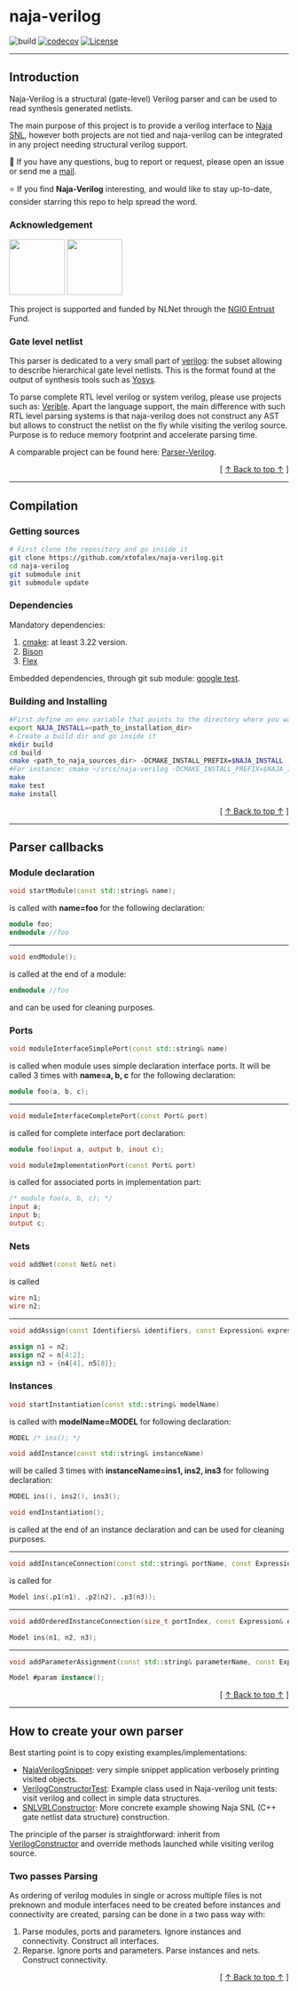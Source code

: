 # naja-verilog

![build](https://github.com/xtofalex/naja-verilog/actions/workflows/build.yml/badge.svg)
[![codecov](https://codecov.io/gh/xtofalex/naja-verilog/branch/main/graph/badge.svg?token=EWV8ZI20EI)](https://codecov.io/gh/xtofalex/naja-verilog)
[![License](https://img.shields.io/badge/License-Apache_2.0-blue.svg)](https://opensource.org/licenses/Apache-2.0)
***

## Introduction

Naja-Verilog is a structural (gate-level) Verilog parser and can be used to read synthesis generated netlists.

The main purpose of this project is to provide a verilog interface to [Naja SNL](https://github.com/xtofalex/naja), however both projects are not tied and naja-verilog can be integrated in any project needing structural verilog support.

:information_desk_person: If you have any questions, bug to report or request, please open an issue or send me a [mail](mailto:christophe.alex@gmail.com).

:star: If you find **Naja-Verilog** interesting, and would like to stay up-to-date, consider starring this repo to help spread the word.

### Acknowledgement

[<img src="https://nlnet.nl/logo/banner.png" width=100>](https://nlnet.nl/project/Naja)
[<img src="https://nlnet.nl/image/logos/NGI0Entrust_tag.svg" width=100>](https://nlnet.nl/project/Naja)

This project is supported and funded by NLNet through the [NGI0 Entrust](https://nlnet.nl/entrust) Fund.

### Gate level netlist

This parser is dedicated to a very small part of [verilog](https://en.wikipedia.org/wiki/Verilog): the subset allowing to describe hierarchical gate level netlists. This is the format found at the output of synthesis tools such as [Yosys](https://github.com/YosysHQ/yosys).

To parse complete RTL level verilog or system verilog, please use projects such as: [Verible](https://github.com/chipsalliance/verible).
Apart the language support, the main difference with such RTL level parsing systems is that naja-verilog does not construct any AST but allows to construct the netlist on the fly while visiting the verilog source. Purpose is to reduce memory footprint and accelerate parsing time.

A comparable project can be found here: [Parser-Verilog](https://github.com/OpenTimer/Parser-Verilog).


<div align="right">[ <a href="#naja-verilog">↑ Back to top ↑</a> ]</div>

***

## Compilation

### Getting sources

```bash
# First clone the repository and go inside it
git clone https://github.com/xtofalex/naja-verilog.git
cd naja-verilog
git submodule init
git submodule update
```

### Dependencies

Mandatory dependencies:
1. [cmake](https://cmake.org): at least 3.22 version.
2. [Bison](https://www.gnu.org/software/bison)
3. [Flex](https://github.com/westes/flex)

Embedded dependencies, through git sub module: [google test](https://github.com/google/googletest).

### Building and Installing

```bash
#First define an env variable that points to the directory where you want naja-verilog to be installed:
export NAJA_INSTALL=<path_to_installation_dir>
# Create a build dir and go inside it
mkdir build
cd build
cmake <path_to_naja_sources_dir> -DCMAKE_INSTALL_PREFIX=$NAJA_INSTALL
#For instance: cmake ~/srcs/naja-verilog -DCMAKE_INSTALL_PREFIX=$NAJA_INSTALL
make
make test
make install
```

<div align="right">[ <a href="#naja-verilog">↑ Back to top ↑</a> ]</div>

***

## Parser callbacks

### Module declaration

```c++
void startModule(const std::string& name);
```

is called with **name=foo** for the following declaration:

```verilog
module foo;
endmodule //foo
```

***

```c++
void endModule();
```

is called at the end of a module:

```verilog
endmodule //foo
```

and can be used for cleaning purposes.

### Ports

```c++
void moduleInterfaceSimplePort(const std::string& name)
```

is called when module uses simple declaration interface ports. It will be called 3 times with **name=a, b, c** for the following declaration:

```verilog
module foo(a, b, c);
```

***

```c++
void moduleInterfaceCompletePort(const Port& port)
```

is called for complete interface port declaration:

```verilog
module foo(input a, output b, inout c);
```

```c++
void moduleImplementationPort(const Port& port)
```

is called for associated ports in implementation part:

```verilog
/* module foo(a, b, c); */
input a;
input b;
output c;
```

### Nets

```c++
void addNet(const Net& net)
```

is called

```verilog
wire n1;
wire n2;
```

***

```c++
void addAssign(const Identifiers& identifiers, const Expression& expression) 
```

```verilog
assign n1 = n2;
assign n2 = n[4:2];
assign n3 = {n4[4], n5[8]};
```

### Instances

```c++
void startInstantiation(const std::string& modelName)
```

is called with **modelName=MODEL** for following declaration:

```verilog
MODEL /* ins(); */
```

```c++
void addInstance(const std::string& instanceName)
```

will be called 3 times with **instanceName=ins1, ins2, ins3** for following declaration:

```verilog
MODEL ins(), ins2(), ins3();
```

```c++
void endInstantiation();
```

is called at the end of an instance declaration and can be used for cleaning purposes.

***

```c++
void addInstanceConnection(const std::string& portName, const Expression& expression);
```

is called for 

```verilog
Model ins(.p1(n1), .p2(n2), .p3(n3));
```

***

```c++
void addOrderedInstanceConnection(size_t portIndex, const Expression& expression);
```

```verilog
Model ins(n1, n2, n3);
```

***

```c++
void addParameterAssignment(const std::string& parameterName, const Expression& expression);
```

```verilog
Model #param instance();
```

<div align="right">[ <a href="#naja-verilog">↑ Back to top ↑</a> ]</div>

***

## How to create your own parser

Best starting point is to copy existing examples/implementations:

* [NajaVerilogSnippet](https://github.com/xtofalex/naja-verilog/blob/main/src/NajaVerilogSnippet.cpp): very simple snippet application verbosely printing visited objects.
* [VerilogConstructorTest](https://github.com/xtofalex/naja-verilog/blob/main/test/VerilogConstructorTest.h): Example class used in Naja-verilog unit tests: visit verilog and collect in simple data structures.
* [SNLVRLConstructor](https://github.com/xtofalex/naja/blob/main/src/snl/formats/verilog/frontend/SNLVRLConstructor.h): More concrete example showing Naja SNL (C++ gate netlist data structure) construction.

The principle of the parser is straightforward: inherit from [VerilogConstructor](https://github.com/xtofalex/naja-verilog/blob/main/src/VerilogConstructor.h) and override methods launched while visiting verilog source.

### Two passes Parsing

As ordering of verilog modules in single or across multiple files is not preknown and module interfaces need to be created before instances and connectivity are created, parsing can be done in a two pass way with:

1. Parse modules, ports and parameters. Ignore instances and connectivity. Construct all interfaces.
2. Reparse. Ignore ports and parameters. Parse instances and nets. Construct connectivity.

<div align="right">[ <a href="#naja-verilog">↑ Back to top ↑</a> ]</div>